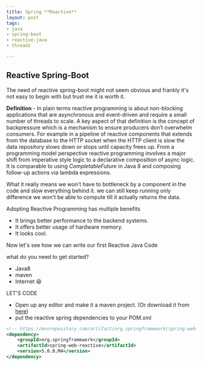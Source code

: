 ```yaml
---
title: Spring **Reactive**
layout: post
tags:
- java
- spring-boot
- reactive-java
- threads

---
```


Reactive Spring-Boot
-
The need of reactive spring-boot might not seem obvious and frankly it's not easy to begin with but trust me it is worth it.

**Definition**  - In plain terms reactive programming is about non-blocking applications that are asynchronous and event-driven and require a small number of threads to scale. A key aspect of that definition is the concept of backpressure which is a mechanism to ensure producers don’t overwhelm consumers. For example in a pipeline of reactive components that extends from the database to the HTTP socket when the HTTP client is slow the data repository slows down or stops until capacity frees up.
From a programming model perspective reactive programming involves a major shift from imperative style logic to a declarative composition of async logic. It is comparable to using *CompletableFuture* in Java 8 and composing follow-up actions via lambda expressions.


What it really means we won't have to bottleneck by a component in the code and slow everything behind it. we can still keep running only difference we won't be able to compute till it actually returns the data.

Adopting Reactive Programming has multiple benefits 
- It brings better performance to the backend systems.
- It offers better usage of hardware memory.
- It looks cool.

Now let's see how we can write our first Reactive Java Code 

what do you need to get started?

- Java8
- maven 
- Internet 😆


LET'S CODE

- Open up any editor and make it a maven project. (Or download it from <a href='start.spring.io/'>here</a>) 
- put the reactive spring dependencies to your POM.xml
``` xml
<!-- https://mvnrepository.com/artifact/org.springframework/spring-web-reactive -->
<dependency>
    <groupId>org.springframework</groupId>
    <artifactId>spring-web-reactive</artifactId>
    <version>5.0.0.M4</version>
</dependency>

```